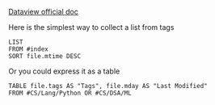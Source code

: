 [Dataview official doc](https://blacksmithgu.github.io/obsidian-dataview/)

Here is the simplest way to collect a list from tags
```dataview
LIST
FROM #index
SORT file.mtime DESC
```

Or you could express it as a table 

```dataview
TABLE file.tags AS "Tags", file.mday AS "Last Modified"
FROM #CS/Lang/Python OR #CS/DSA/ML 
```